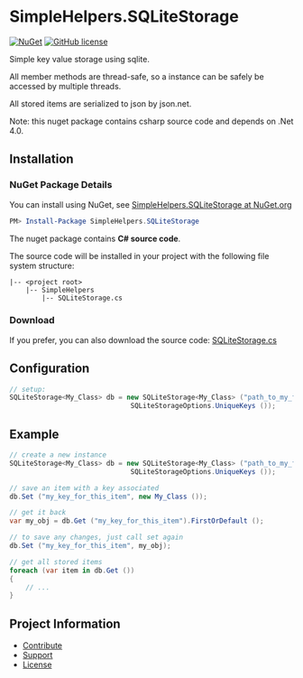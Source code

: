 SimpleHelpers.SQLiteStorage
===========

[![NuGet](https://img.shields.io/nuget/v/SimpleHelpers.SQLiteStorage.svg?maxAge=1200&style=flat-square)](https://www.nuget.org/packages/SimpleHelpers.SQLiteStorage/)
[![GitHub license](https://img.shields.io/badge/license-MIT-brightgreen.svg?maxAge=3600&style=flat-square)](https://raw.githubusercontent.com/khalidsalomao/SimpleHelpers.Net/master/SimpleHelpers/LICENSE.txt)

Simple key value storage using sqlite.

All member methods are thread-safe, so a instance can be safely be accessed by multiple threads.

All stored items are serialized to json by json.net.

Note: this nuget package contains csharp source code and depends on .Net 4.0.


Installation
------------

### NuGet Package Details

You can install using NuGet, see [SimpleHelpers.SQLiteStorage at NuGet.org](https://www.nuget.org/packages/SimpleHelpers.SQLiteStorage/)

```powershell
PM> Install-Package SimpleHelpers.SQLiteStorage
```

The nuget package contains **C# source code**.

The source code will be installed in your project with the following file system structure:

```
|-- <project root>
    |-- SimpleHelpers
        |-- SQLiteStorage.cs
```

### Download

If you prefer, you can also download the source code: [SQLiteStorage.cs](https://raw.githubusercontent.com/khalidsalomao/SimpleHelpers.Net/master/SimpleHelpers/SQLiteStorage.cs)


Configuration
-------------

```csharp
// setup:
SQLiteStorage<My_Class> db = new SQLiteStorage<My_Class> ("path_to_my_file.sqlite",
							  SQLiteStorageOptions.UniqueKeys ());
```

Example
-------

```csharp
// create a new instance
SQLiteStorage<My_Class> db = new SQLiteStorage<My_Class> ("path_to_my_file.sqlite",
							  SQLiteStorageOptions.UniqueKeys ());

// save an item with a key associated
db.Set ("my_key_for_this_item", new My_Class ());

// get it back
var my_obj = db.Get ("my_key_for_this_item").FirstOrDefault ();

// to save any changes, just call set again
db.Set ("my_key_for_this_item", my_obj);

// get all stored items
foreach (var item in db.Get ())
{
	// ...
}
```


Project Information
-------------------

* [Contribute](../#contribute)
* [Support](../#support)
* [License](../#license)
